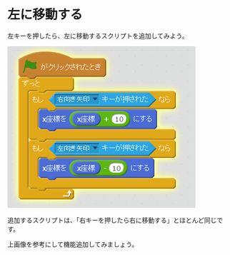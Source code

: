 # 左に移動する

左キーを押したら、左に移動するスクリプトを追加してみよう。

![](move_right_left.png)

追加するスクリプトは、「右キーを押したら右に移動する」とほとんど同じです。

上画像を参考にして機能追加してみましょう。



